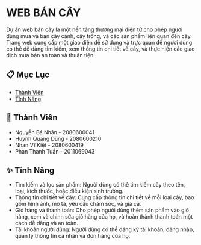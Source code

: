# WEB BÁN CÂY

Dự án web bán cây là một nền tảng thương mại điện tử cho phép người dùng mua và bán cây cảnh, cây trồng, và các sản phẩm liên quan đến cây. Trang web cung cấp một giao diện dễ sử dụng và trực quan để người dùng có thể dễ dàng tìm kiếm, xem thông tin chi tiết về cây, và thực hiện các giao dịch mua bán an toàn và thuận tiện.

## 📋 Mục Lục
- [Thành Viên](#thành-viên)
- [Tính Năng](#tính-năng)

## 🤝 Thành Viên

- Nguyễn Bá Nhân - 2080600041 <br>
- Huỳnh Quang Dũng -  2080600210 <br>
- Nhan Vĩ Kiệt -  2080600419
- Phan Thanh Tuấn -  2011069043<br>

## ✨ Tính Năng

- Tìm kiếm và lọc sản phẩm: Người dùng có thể tìm kiếm cây theo tên, loại, kích thước, hoặc điều kiện sinh trưởng. <br>
- Thông tin chi tiết về cây: Cung cấp thông tin chi tiết về mỗi loại cây, bao gồm hình ảnh, mô tả, yêu cầu chăm sóc, và giá cả. <br>
- Giỏ hàng và thanh toán: Cho phép người dùng thêm sản phẩm vào giỏ hàng, xem và chỉnh sửa giỏ hàng của họ, và hoàn thành thanh toán một cách dễ dàng và an toàn. <br>
- Tài khoản người dùng: Người dùng có thể đăng ký tài khoản, đăng nhập, quản lý thông tin cá nhân và đơn hàng của họ. <br>
